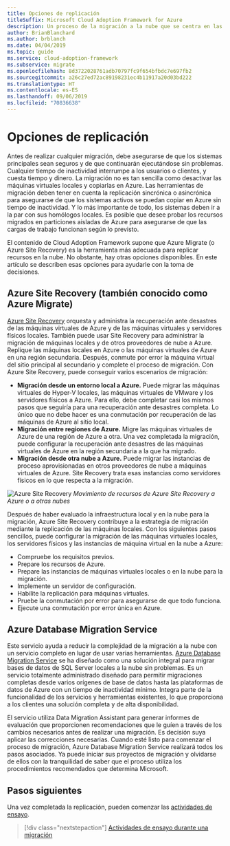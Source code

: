 ```yaml
---
title: Opciones de replicación
titleSuffix: Microsoft Cloud Adoption Framework for Azure
description: Un proceso de la migración a la nube que se centra en las tareas de migración de cargas de trabajo.
author: BrianBlanchard
ms.author: brblanch
ms.date: 04/04/2019
ms.topic: guide
ms.service: cloud-adoption-framework
ms.subservice: migrate
ms.openlocfilehash: 8d3722028761adb70797fc9f654bfbdc7e697fb2
ms.sourcegitcommit: a26c27ed72ac89198231ec4b11917a20d03bd222
ms.translationtype: HT
ms.contentlocale: es-ES
ms.lasthandoff: 09/06/2019
ms.locfileid: "70836638"
---
```

# <a name="replication-options"></a>Opciones de replicación

Antes de realizar cualquier migración, debe asegurarse de que los sistemas principales sean seguros y de que continuarán ejecutándose sin problemas. Cualquier tiempo de inactividad interrumpe a los usuarios o clientes, y cuesta tiempo y dinero. La migración no es tan sencilla como desactivar las máquinas virtuales locales y copiarlas en Azure. Las herramientas de migración deben tener en cuenta la replicación sincrónica o asincrónica para asegurarse de que los sistemas activos se puedan copiar en Azure sin tiempo de inactividad. Y lo más importante de todo, los sistemas deben ir a la par con sus homólogos locales. Es posible que desee probar los recursos migrados en particiones aisladas de Azure para asegurarse de que las cargas de trabajo funcionan según lo previsto.

El contenido de Cloud Adoption Framework supone que Azure Migrate (o Azure Site Recovery) es la herramienta más adecuada para replicar recursos en la nube. No obstante, hay otras opciones disponibles. En este artículo se describen esas opciones para ayudarle con la toma de decisiones.

## <a name="azure-site-recovery-also-known-as-azure-migrate"></a>Azure Site Recovery (también conocido como Azure Migrate)

[Azure Site Recovery](/azure/site-recovery/site-recovery-overview) orquesta y administra la recuperación ante desastres de las máquinas virtuales de Azure y de las máquinas virtuales y servidores físicos locales. También puede usar Site Recovery para administrar la migración de máquinas locales y de otros proveedores de nube a Azure. Replique las máquinas locales en Azure o las máquinas virtuales de Azure en una región secundaria. Después, conmute por error la máquina virtual del sitio principal al secundario y complete el proceso de migración. Con Azure Site Recovery, puede conseguir varios escenarios de migración:

- **Migración desde un entorno local a Azure.** Puede migrar las máquinas virtuales de Hyper-V locales, las máquinas virtuales de VMware y los servidores físicos a Azure. Para ello, debe completar casi los mismos pasos que seguiría para una recuperación ante desastres completa. Lo único que no debe hacer es una conmutación por recuperación de las máquinas de Azure al sitio local.
- **Migración entre regiones de Azure.** Migre las máquinas virtuales de Azure de una región de Azure a otra. Una vez completada la migración, puede configurar la recuperación ante desastres de las máquinas virtuales de Azure en la región secundaria a la que ha migrado.
- **Migración desde otra nube a Azure.** Puede migrar las instancias de proceso aprovisionadas en otros proveedores de nube a máquinas virtuales de Azure. Site Recovery trata esas instancias como servidores físicos en lo que respecta a la migración.

![Azure Site Recovery](../../../_images/asr-replication-image.png)
*Movimiento de recursos de Azure Site Recovery a Azure o a otras nubes*

Después de haber evaluado la infraestructura local y en la nube para la migración, Azure Site Recovery contribuye a la estrategia de migración mediante la replicación de las máquinas locales. Con los siguientes pasos sencillos, puede configurar la migración de las máquinas virtuales locales, los servidores físicos y las instancias de máquina virtual en la nube a Azure:

- Compruebe los requisitos previos.
- Prepare los recursos de Azure.
- Prepare las instancias de máquinas virtuales locales o en la nube para la migración.
- Implemente un servidor de configuración.
- Habilite la replicación para máquinas virtuales.
- Pruebe la conmutación por error para asegurarse de que todo funciona.
- Ejecute una conmutación por error única en Azure.

## <a name="azure-database-migration-service"></a>Azure Database Migration Service

Este servicio ayuda a reducir la complejidad de la migración a la nube con un servicio completo en lugar de usar varias herramientas. [Azure Database Migration Service](/azure/dms/dms-overview) se ha diseñado como una solución integral para migrar bases de datos de SQL Server locales a la nube sin problemas. Es un servicio totalmente administrado diseñado para permitir migraciones completas desde varios orígenes de base de datos hasta las plataformas de datos de Azure con un tiempo de inactividad mínimo. Integra parte de la funcionalidad de los servicios y herramientas existentes, lo que proporciona a los clientes una solución completa y de alta disponibilidad.

El servicio utiliza Data Migration Assistant para generar informes de evaluación que proporcionen recomendaciones que le guíen a través de los cambios necesarios antes de realizar una migración. Es decisión suya aplicar las correcciones necesarias. Cuando esté listo para comenzar el proceso de migración, Azure Database Migration Service realizará todos los pasos asociados. Ya puede iniciar sus proyectos de migración y olvidarse de ellos con la tranquilidad de saber que el proceso utiliza los procedimientos recomendados que determina Microsoft.

## <a name="next-steps"></a>Pasos siguientes

Una vez completada la replicación, pueden comenzar las [actividades de ensayo](./stage.md).

> [!div class="nextstepaction"]
> [Actividades de ensayo durante una migración](./stage.md)
